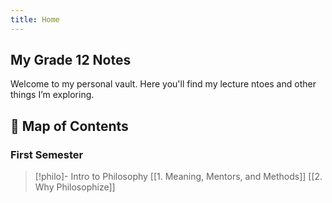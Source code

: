 ```yaml
---
title: Home
---
```


## My Grade 12 Notes

Welcome to my personal vault.  Here you'll find my lecture ntoes and other things I’m exploring.

## 🌱 Map of Contents

### First Semester
>[!philo]- Intro to Philosophy
>[[1. Meaning, Mentors, and Methods]]
> [[2. Why Philosophize]]



